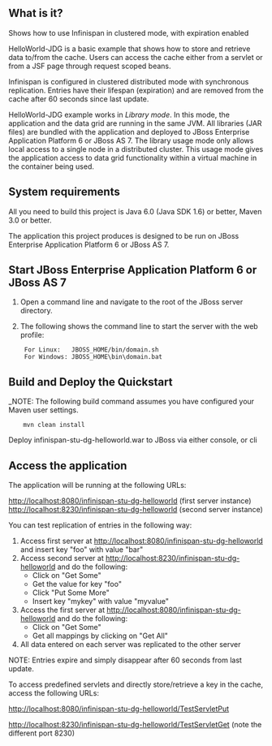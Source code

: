 What is it?
-----------

Shows how to use Infinispan in clustered mode, with expiration enabled

HelloWorld-JDG is a basic example that shows how to store and retrieve data to/from the cache. Users can access the cache
either from a servlet or from a JSF page through request scoped beans.

Infinispan is configured in clustered distributed mode with synchronous replication. Entries have their lifespan (expiration)
and are removed from the cache after 60 seconds since last update.

HelloWorld-JDG example works in _Library mode_. In this mode, the application and the data grid are running in the same
JVM. All libraries (JAR files) are bundled with the application and deployed to JBoss Enterprise Application Platform 6
or JBoss AS 7.  The library usage mode only allows local access to a single node in a distributed cluster. This usage
mode gives the application access to data grid functionality within a virtual machine in the container being used.


System requirements
-------------------

All you need to build this project is Java 6.0 (Java SDK 1.6) or better, Maven 3.0 or better.

The application this project produces is designed to be run on JBoss Enterprise Application Platform 6 or JBoss AS 7. 


Start JBoss Enterprise Application Platform 6 or JBoss AS 7
-----------------------------------------------------------

1. Open a command line and navigate to the root of the JBoss server directory.
2. The following shows the command line to start the server with the web profile:

        For Linux:   JBOSS_HOME/bin/domain.sh
        For Windows: JBOSS_HOME\bin\domain.bat

 
Build and Deploy the Quickstart
-------------------------------

_NOTE: The following build command assumes you have configured your Maven user settings. 

        mvn clean install

Deploy infinispan-stu-dg-helloworld.war to JBoss via either console, or cli


Access the application 
----------------------

The application will be running at the following URLs:

   <http://localhost:8080/infinispan-stu-dg-helloworld>  (first server instance)
   <http://localhost:8230/infinispan-stu-dg-helloworld>  (second server instance)

You can test replication of entries in the following way:

1. Access first server at <http://localhost:8080/infinispan-stu-dg-helloworld> and insert key "foo" with value "bar"
2. Access second server at <http://localhost:8230/infinispan-stu-dg-helloworld> and do the following:
   * Click on "Get Some"
   * Get the value for key "foo"
   * Click "Put Some More"
   * Insert key "mykey" with value "myvalue"
3. Access the first server at <http://localhost:8080/infinispan-stu-dg-helloworld> and do the following:
   * Click on "Get Some"
   * Get all mappings by clicking on "Get All"
4. All data entered on each server was replicated to the other server

NOTE: Entries expire and simply disappear after 60 seconds from last update.

To access predefined servlets and directly store/retrieve a key in the cache, access the following URLs:

<http://localhost:8080/infinispan-stu-dg-helloworld/TestServletPut>

<http://localhost:8230/infinispan-stu-dg-helloworld/TestServletGet>  (note the different port 8230)


